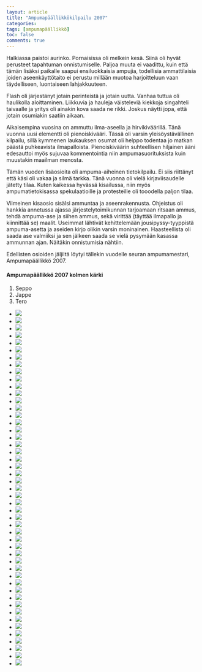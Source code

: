 ```yaml
---
layout: article
title: "Ampumapäällikkökilpailu 2007"
categories:
tags: [ampumapäällikkö]
toc: false
comments: true
---
```


Halkiassa paistoi aurinko. Pornaisissa oli melkein kesä. Siinä oli hyvät
perusteet tapahtuman onnistumiselle. Paljoa muuta ei vaadittu, kuin että
tämän lisäksi paikalle saapui ensiluokkaisia ampujia, todellisia
ammattilaisia joiden aseenkäyttötaito ei perustu millään muotoa
harjoitteluun vaan täydelliseen, luontaiseen lahjakkuuteen.

Flash oli järjestänyt jotain perinteistä ja jotain uutta. Vanhaa tuttua
oli haulikolla aloittaminen. Liikkuvia ja hauleja väisteleviä kiekkoja
singahteli taivaalle ja yritys oli ainakin kova saada ne rikki. Joskus
näytti jopa, että jotain osumiakin saatiin aikaan.

Aikaisempina vuosina on ammuttu ilma-aseella ja hirvikiväärillä. Tänä
vuonna uusi elementti oli pienoiskivääri. Tässä oli varsin
yleisöystävällinen kilpailu, sillä kymmenen laukauksen osumat oli helppo
todentaa jo matkan päästä puhkeavista ilmapalloista. Pienoiskiväärin
suhteellisen hiljainen ääni edesauttoi myös sujuvaa kommentointia niin
ampumasuorituksista kuin muustakin maailman menosta.

Tämän vuoden lisäosioita oli ampuma-aiheinen tietokilpailu. Ei siis
riittänyt että käsi oli vakaa ja silmä tarkka. Tänä vuonna oli vielä
kirjaviisaudelle jätetty tilaa. Kuten kaikessa hyvässä kisailussa, niin
myös ampumatietokisassa spekulaatioille ja protesteille oli tooodella
paljon tilaa.

Viimeinen kisaosio sisälsi ammuntaa ja aseenrakennusta. Ohjeistus oli
hankkia annetussa ajassa järjestelytoimikunnan tarjoamaan ritsaan ammus,
tehdä ampuma-ase ja siihen ammus, sekä virittää (täyttää ilmapallo ja
kiinnittää se) maalit. Useimmat lähtivät kehittelemään
jousipyssy-tyyppistä ampuma-asetta ja aseiden kirjo olikin varsin
moninainen. Haasteellista oli saada ase valmiiksi ja sen jälkeen saada
se vielä pysymään kasassa ammunnan ajan. Näitäkin onnistumisia nähtiin.

Edellisten osioiden jäljiltä löytyi tällekin vuodelle seuran
ampumamestari, Ampumapäällikkö 2007.

#### Ampumapäällikkö 2007 kolmen kärki

1.  Seppo
2.  Jappe
3.  Tero

<div class="th-grid image-gallery" markdown="1">

- [![](/images/ampumapaallikko-2007/Thumbnails/Ampupäällikkö%202007%20005b4.jpg)](/images/ampumapaallikko-2007/Ampupäällikkö%202007%20005b4.jpg)
- [![](/images/ampumapaallikko-2007/Thumbnails/Ampupäällikkö%202007%20005b5.jpg)](/images/ampumapaallikko-2007/Ampupäällikkö%202007%20005b5.jpg)
- [![](/images/ampumapaallikko-2007/Thumbnails/Ampupäällikkö%202007%20007.jpg)](/images/ampumapaallikko-2007/Ampupäällikkö%202007%20007.jpg)
- [![](/images/ampumapaallikko-2007/Thumbnails/Ampupäällikkö%202007%20007b6.jpg)](/images/ampumapaallikko-2007/Ampupäällikkö%202007%20007b6.jpg)
- [![](/images/ampumapaallikko-2007/Thumbnails/Ampupäällikkö%202007%20008.jpg)](/images/ampumapaallikko-2007/Ampupäällikkö%202007%20008.jpg)
- [![](/images/ampumapaallikko-2007/Thumbnails/Ampupäällikkö%202007%20008b1.jpg)](/images/ampumapaallikko-2007/Ampupäällikkö%202007%20008b1.jpg)
- [![](/images/ampumapaallikko-2007/Thumbnails/Ampupäällikkö%202007%20008b2.jpg)](/images/ampumapaallikko-2007/Ampupäällikkö%202007%20008b2.jpg)
- [![](/images/ampumapaallikko-2007/Thumbnails/Ampupäällikkö%202007%20008b4.jpg)](/images/ampumapaallikko-2007/Ampupäällikkö%202007%20008b4.jpg)
- [![](/images/ampumapaallikko-2007/Thumbnails/Ampupäällikkö%202007%20009b1.jpg)](/images/ampumapaallikko-2007/Ampupäällikkö%202007%20009b1.jpg)
- [![](/images/ampumapaallikko-2007/Thumbnails/Ampupäällikkö%202007%20013.jpg)](/images/ampumapaallikko-2007/Ampupäällikkö%202007%20013.jpg)
- [![](/images/ampumapaallikko-2007/Thumbnails/Ampupäällikkö%202007%20016.jpg)](/images/ampumapaallikko-2007/Ampupäällikkö%202007%20016.jpg)
- [![](/images/ampumapaallikko-2007/Thumbnails/Ampupäällikkö%202007%20018.jpg)](/images/ampumapaallikko-2007/Ampupäällikkö%202007%20018.jpg)
- [![](/images/ampumapaallikko-2007/Thumbnails/Ampupäällikkö%202007%20019b1.jpg)](/images/ampumapaallikko-2007/Ampupäällikkö%202007%20019b1.jpg)
- [![](/images/ampumapaallikko-2007/Thumbnails/Ampupäällikkö%202007%20020b19.jpg)](/images/ampumapaallikko-2007/Ampupäällikkö%202007%20020b19.jpg)
- [![](/images/ampumapaallikko-2007/Thumbnails/Ampupäällikkö%202007%20021b1.jpg)](/images/ampumapaallikko-2007/Ampupäällikkö%202007%20021b1.jpg)
- [![](/images/ampumapaallikko-2007/Thumbnails/Ampupäällikkö%202007%20022.jpg)](/images/ampumapaallikko-2007/Ampupäällikkö%202007%20022.jpg)
- [![](/images/ampumapaallikko-2007/Thumbnails/Ampupäällikkö%202007%20025.jpg)](/images/ampumapaallikko-2007/Ampupäällikkö%202007%20025.jpg)
- [![](/images/ampumapaallikko-2007/Thumbnails/Ampupäällikkö%202007%20028.jpg)](/images/ampumapaallikko-2007/Ampupäällikkö%202007%20028.jpg)
- [![](/images/ampumapaallikko-2007/Thumbnails/Ampupäällikkö%202007%20029.jpg)](/images/ampumapaallikko-2007/Ampupäällikkö%202007%20029.jpg)
- [![](/images/ampumapaallikko-2007/Thumbnails/Ampupäällikkö%202007%20029b3.jpg)](/images/ampumapaallikko-2007/Ampupäällikkö%202007%20029b3.jpg)
- [![](/images/ampumapaallikko-2007/Thumbnails/Ampupäällikkö%202007%20029b5.jpg)](/images/ampumapaallikko-2007/Ampupäällikkö%202007%20029b5.jpg)
- [![](/images/ampumapaallikko-2007/Thumbnails/Ampupäällikkö%202007%20029b8.jpg)](/images/ampumapaallikko-2007/Ampupäällikkö%202007%20029b8.jpg)
- [![](/images/ampumapaallikko-2007/Thumbnails/Ampupäällikkö%202007%20029b92.jpg)](/images/ampumapaallikko-2007/Ampupäällikkö%202007%20029b92.jpg)
- [![](/images/ampumapaallikko-2007/Thumbnails/Ampupäällikkö%202007%20029b93.jpg)](/images/ampumapaallikko-2007/Ampupäällikkö%202007%20029b93.jpg)
- [![](/images/ampumapaallikko-2007/Thumbnails/Ampupäällikkö%202007%20029b95.jpg)](/images/ampumapaallikko-2007/Ampupäällikkö%202007%20029b95.jpg)
- [![](/images/ampumapaallikko-2007/Thumbnails/Ampupäällikkö%202007%20030.jpg)](/images/ampumapaallikko-2007/Ampupäällikkö%202007%20030.jpg)
- [![](/images/ampumapaallikko-2007/Thumbnails/Ampupäällikkö%202007%20031b1.jpg)](/images/ampumapaallikko-2007/Ampupäällikkö%202007%20031b1.jpg)
- [![](/images/ampumapaallikko-2007/Thumbnails/Ampupäällikkö%202007%20031b2.jpg)](/images/ampumapaallikko-2007/Ampupäällikkö%202007%20031b2.jpg)
- [![](/images/ampumapaallikko-2007/Thumbnails/Ampupäällikkö%202007%20032.jpg)](/images/ampumapaallikko-2007/Ampupäällikkö%202007%20032.jpg)
- [![](/images/ampumapaallikko-2007/Thumbnails/Ampupäällikkö%202007%20032b1.jpg)](/images/ampumapaallikko-2007/Ampupäällikkö%202007%20032b1.jpg)
- [![](/images/ampumapaallikko-2007/Thumbnails/Ampupäällikkö%202007%20033b1.jpg)](/images/ampumapaallikko-2007/Ampupäällikkö%202007%20033b1.jpg)
- [![](/images/ampumapaallikko-2007/Thumbnails/Ampupäällikkö%202007%20033b2.jpg)](/images/ampumapaallikko-2007/Ampupäällikkö%202007%20033b2.jpg)
- [![](/images/ampumapaallikko-2007/Thumbnails/Ampupäällikkö%202007%20035.jpg)](/images/ampumapaallikko-2007/Ampupäällikkö%202007%20035.jpg)
- [![](/images/ampumapaallikko-2007/Thumbnails/Ampupäällikkö%202007%20036.jpg)](/images/ampumapaallikko-2007/Ampupäällikkö%202007%20036.jpg)
- [![](/images/ampumapaallikko-2007/Thumbnails/Ampupäällikkö%202007%20038.jpg)](/images/ampumapaallikko-2007/Ampupäällikkö%202007%20038.jpg)
- [![](/images/ampumapaallikko-2007/Thumbnails/Ampupäällikkö%202007%20039.jpg)](/images/ampumapaallikko-2007/Ampupäällikkö%202007%20039.jpg)
- [![](/images/ampumapaallikko-2007/Thumbnails/Ampupäällikkö%202007%20041.jpg)](/images/ampumapaallikko-2007/Ampupäällikkö%202007%20041.jpg)
- [![](/images/ampumapaallikko-2007/Thumbnails/Ampupäällikkö%202007%20042.jpg)](/images/ampumapaallikko-2007/Ampupäällikkö%202007%20042.jpg)
- [![](/images/ampumapaallikko-2007/Thumbnails/Ampupäällikkö%202007%20043.jpg)](/images/ampumapaallikko-2007/Ampupäällikkö%202007%20043.jpg)
- [![](/images/ampumapaallikko-2007/Thumbnails/Ampupäällikkö%202007%20044.jpg)](/images/ampumapaallikko-2007/Ampupäällikkö%202007%20044.jpg)
- [![](/images/ampumapaallikko-2007/Thumbnails/Ampupäällikkö%202007%20047.jpg)](/images/ampumapaallikko-2007/Ampupäällikkö%202007%20047.jpg)
- [![](/images/ampumapaallikko-2007/Thumbnails/Ampupäällikkö%202007%20048.jpg)](/images/ampumapaallikko-2007/Ampupäällikkö%202007%20048.jpg)
- [![](/images/ampumapaallikko-2007/Thumbnails/Ampupäällikkö%202007%20049.jpg)](/images/ampumapaallikko-2007/Ampupäällikkö%202007%20049.jpg)
- [![](/images/ampumapaallikko-2007/Thumbnails/Ampupäällikkö%202007%20050.jpg)](/images/ampumapaallikko-2007/Ampupäällikkö%202007%20050.jpg)
- [![](/images/ampumapaallikko-2007/Thumbnails/Ampupäällikkö%202007%20053.jpg)](/images/ampumapaallikko-2007/Ampupäällikkö%202007%20053.jpg)
- [![](/images/ampumapaallikko-2007/Thumbnails/Ampupäällikkö%202007%20059.jpg)](/images/ampumapaallikko-2007/Ampupäällikkö%202007%20059.jpg)
- [![](/images/ampumapaallikko-2007/Thumbnails/Ampupäällikkö%202007%20065.jpg)](/images/ampumapaallikko-2007/Ampupäällikkö%202007%20065.jpg)
- [![](/images/ampumapaallikko-2007/Thumbnails/Ampupäällikkö%202007%20070.jpg)](/images/ampumapaallikko-2007/Ampupäällikkö%202007%20070.jpg)
- [![](/images/ampumapaallikko-2007/Thumbnails/Ampupäällikkö%202007%20070b1.jpg)](/images/ampumapaallikko-2007/Ampupäällikkö%202007%20070b1.jpg)

</div>
